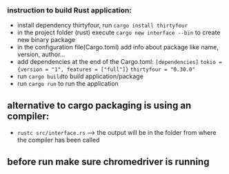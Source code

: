 ### instruction to build Rust application:
-   install dependency thirtyfour, run ```cargo install thirtyfour```
-   in the project folder (rust) execute ```cargo new interface --bin``` to create new binary package
-   in the configuration file(Cargo.toml) add info about package like name, version, author...
-   add dependencies at the end of the Cargo.toml:
    ```[dependencies]```
    ```tokio = {version = "1", features = ["full"]}```
    ```thirtyfour = "0.30.0"```
-   run ```cargo build```to build application/package
-   run ```cargo run``` to run the application 

## alternative to cargo packaging is using an compiler:
-   ```rustc src/interface.rs``` --> the output will be in the folder from where the compiler has been called

## before run make sure chromedriver is running